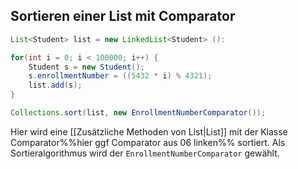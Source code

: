 ## Sortieren einer List mit Comparator
```java
List<Student> list = new LinkedList<Student> ():

for(int i = 0; i < 100000; i++) {
	Student s = new Student();
	s.enrollmentNumber = ((5432 * i) % 4321);
	list.add(s);
}

Collections.sort(list, new EnrollmentNumberComparator());
```
Hier wird eine [[Zusätzliche Methoden von List|List]] mit der Klasse Comparator%%hier ggf Comparator aus 06 linken%% sortiert. Als Sortieralgorithmus wird der `EnrollmentNumberComparator` gewählt.